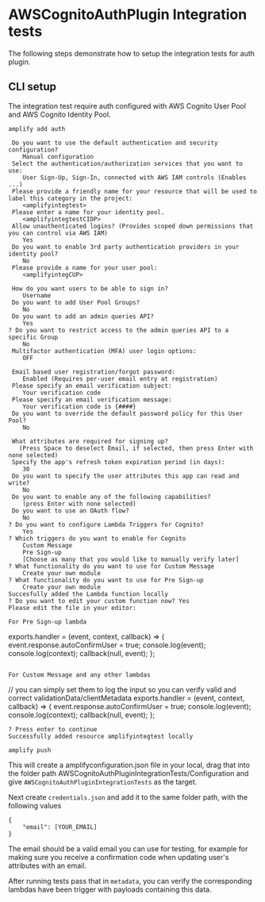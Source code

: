 #  AWSCognitoAuthPlugin Integration tests

The following steps demonstrate how to setup the integration tests for auth plugin. 

## CLI setup

The integration test require auth configured with AWS Cognito User Pool and AWS Cognito Identity Pool. 

```
amplify add auth

 Do you want to use the default authentication and security configuration? 
    Manual configuration
 Select the authentication/authorization services that you want to use: 
    User Sign-Up, Sign-In, connected with AWS IAM controls (Enables ...)
 Please provide a friendly name for your resource that will be used to label this category in the project: 
    <amplifyintegtest>
 Please enter a name for your identity pool. 
    <amplifyintegtestCIDP>
 Allow unauthenticated logins? (Provides scoped down permissions that you can control via AWS IAM) 
    Yes
 Do you want to enable 3rd party authentication providers in your identity pool? 
    No
 Please provide a name for your user pool: 
    <amplifyintegCUP>

 How do you want users to be able to sign in? 
    Username
 Do you want to add User Pool Groups? 
    No
 Do you want to add an admin queries API? 
    Yes
? Do you want to restrict access to the admin queries API to a specific Group 
    No
 Multifactor authentication (MFA) user login options: 
    OFF
 
 Email based user registration/forgot password: 
    Enabled (Requires per-user email entry at registration)
 Please specify an email verification subject: 
    Your verification code
 Please specify an email verification message: 
    Your verification code is {####}
 Do you want to override the default password policy for this User Pool? 
    No
 
 What attributes are required for signing up? 
   (Press Space to deselect Email, if selected, then press Enter with none selected)
 Specify the app's refresh token expiration period (in days): 
    30
 Do you want to specify the user attributes this app can read and write? 
    No
 Do you want to enable any of the following capabilities?
    (press Enter with none selected)
 Do you want to use an OAuth flow? 
    No
? Do you want to configure Lambda Triggers for Cognito? 
    Yes
? Which triggers do you want to enable for Cognito
    Custom Message
    Pre Sign-up
    [Choose as many that you would like to manually verify later]
? What functionality do you want to use for Custom Message
    Create your own module
? What functionality do you want to use for Pre Sign-up 
    Create your own module
Succesfully added the Lambda function locally
? Do you want to edit your custom function now? Yes
Please edit the file in your editor: 

For Pre Sign-up lambda
```
exports.handler = (event, context, callback) => {
    event.response.autoConfirmUser = true;
    console.log(event);
    console.log(context);
    callback(null, event);
};
```

For Custom Message and any other lambdas
```
// you can simply set them to log the input so you can verify valid and correct validationData/clientMetadata
exports.handler = (event, context, callback) => {
    event.response.autoConfirmUser = true;
    console.log(event);
    console.log(context);
    callback(null, event);
};
```
? Press enter to continue
Successfully added resource amplifyintegtest locally

amplify push
```
This will create a amplifyconfiguration.json file in your local, drag that into the folder path AWSCognitoAuthPluginIntegrationTests/Configuration and give `AWSCognitoAuthPluginIntegrationTests` as the target.

Next create `credentials.json` and add it to the same folder path, with the following values
```
{
    "email": [YOUR_EMAIL]
}
```

The email should be a valid email you can use for testing, for example for making sure you receive a confirmation code when updating user's attributes with an email.

After running tests pass that in `metadata`, you can verify the corresponding lambdas have been trigger with payloads containing this data.
